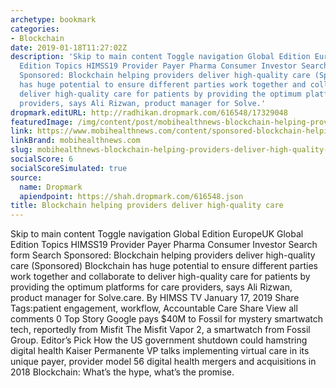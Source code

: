```yaml
---
archetype: bookmark
categories:
- Blockchain
date: 2019-01-18T11:27:02Z
description: 'Skip to main content Toggle navigation Global Edition EuropeUK Global
  Edition Topics HIMSS19 Provider Payer Pharma Consumer Investor Search form Search
  Sponsored: Blockchain helping providers deliver high-quality care (Sponsored) Blockchain
  has huge potential to ensure different parties work together and collaborate to
  deliver high-quality care for patients by providing the optimum platforms for care
  providers, says Ali Rizwan, product manager for Solve.'
dropmark.editURL: http://radhikan.dropmark.com/616548/17329048
featuredImage: /img/content/post/mobihealthnews-blockchain-helping-providers-deliver-high-quality-care.JPG
link: https://www.mobihealthnews.com/content/sponsored-blockchain-helping-providers-deliver-high-quality-care
linkBrand: mobihealthnews.com
slug: mobihealthnews-blockchain-helping-providers-deliver-high-quality-care
socialScore: 6
socialScoreSimulated: true
source:
  name: Dropmark
  apiendpoint: https://shah.dropmark.com/616548.json
title: Blockchain helping providers deliver high-quality care
---
```

Skip to main content Toggle navigation Global Edition EuropeUK Global Edition Topics HIMSS19 Provider Payer Pharma Consumer Investor Search form Search Sponsored: Blockchain helping providers deliver high-quality care (Sponsored) Blockchain has huge potential to ensure different parties work together and collaborate to deliver high-quality care for patients by providing the optimum platforms for care providers, says Ali Rizwan, product manager for Solve.care. By HIMSS TV January 17, 2019 Share Tags:patient engagement, workflow, Accountable Care Share View all comments 0 Top Story Google pays $40M to Fossil for mystery smartwatch tech, reportedly from Misfit The Misfit Vapor 2, a smartwatch from Fossil Group. Editor’s Pick How the US government shutdown could hamstring digital health Kaiser Permanente VP talks implementing virtual care in its unique payer, provider model 56 digital health mergers and acquisitions in 2018 Blockchain: What’s the hype, what’s the promise.

